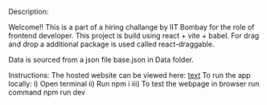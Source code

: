 Description: 

Welcome!! This is a part of a hiring challange by IIT Bombay for the role of frontend developer. This project is build using react + vite + babel. For drag and drop a additional package is used called react-draggable.

Data is sourced from a json file base.json in Data folder.

Instructions:
The hosted website can be viewed here: [text](https://trello-three-green.vercel.app/)
To run the app locally:
i) Open terminal
ii) Run npm i
iii) To test the webpage in browser run command npm run dev
